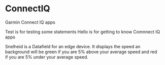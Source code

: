 # ConnectIQ
Garmin Connect IQ apps

Test is for testing some statements
Hello is for getting to know Comnnect IQ apps

Snelheid is a Datafield for an edge device.
It displays the speed an background will be
green if you are 5% above your average speed and
red if you are 5% under your average speed.
